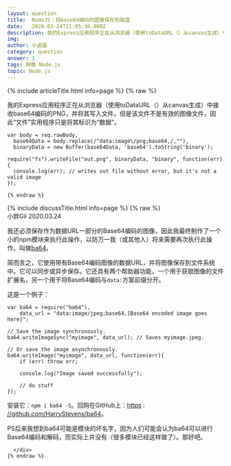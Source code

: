 ```yaml
---
layout: question
title:  NodeJS：将base64编码的图像保存到磁盘
date:   2020-03-24T11:05:36.000Z
description: 我的Express应用程序正在从浏览器（使用toDataURL（）从canvas生成）中接收base64编码的PNG，并将其写入文件。但是该文件不是有效的...
img: 
author: 小卤蛋
category: question
answer: 1
tags: 映像 Node.js
topic: Node.js
---
```

<div class="article-root">
  <div class="article">
    {% include articleTitle.html info=page %}
    {% raw %}
    <div class="article-content"><p><font style="vertical-align: inherit;"><font style="vertical-align: inherit;">我的Express应用程序正在从浏览器（使用toDataURL（）从canvas生成）中接收base64编码的PNG，并将其写入文件。</font><font style="vertical-align: inherit;">但是该文件不是有效的图像文件，因此“文件”实用程序只是将其标识为“数据”。</font></font></p>

<pre><code>var body = req.rawBody,<font></font>
  base64Data = body.replace(/^data:image\/png;base64,/,""),<font></font>
  binaryData = new Buffer(base64Data, 'base64').toString('binary');<font></font>
<font></font>
require("fs").writeFile("out.png", binaryData, "binary", function(err) {<font></font>
  console.log(err); // writes out file without error, but it's not a valid image<font></font>
});<font></font>
</code></pre></div>
    {% endraw %}
  </div>

  <div class="discuss-wrapper">
    {% include discussTitle.html info=page %}
    {% raw %}
    <div class="discuss-item">
        <div class="discuss-parent">
          <div class="discuss-meta">
            <span class="discuss-user">小胖Gil</span>
            <span class="discuss-time">2020.03.24</span>
          </div>
          <div class="discuss-comment"><p><font style="vertical-align: inherit;"><font style="vertical-align: inherit;">我还必须保存作为数据URL一部分的Base64编码的图像，因此我最终制作了一个小的npm模块来执行此操作，以防万一我（或其他人）将来需要再次执行此操作。</font><font style="vertical-align: inherit;">叫做</font></font><a href="https://www.npmjs.com/package/ba64" rel="noreferrer"><font style="vertical-align: inherit;"><font style="vertical-align: inherit;">ba64</font></font></a><font style="vertical-align: inherit;"><font style="vertical-align: inherit;">。</font></font></p>

<p><font style="vertical-align: inherit;"><font style="vertical-align: inherit;">简而言之，它使用带有Base64编码图像的数据URL，并将图像保存到文件系统中。</font><font style="vertical-align: inherit;">它可以同步或异步保存。</font><font style="vertical-align: inherit;">它还具有两个帮助器功能，一个用于获取图像的文件扩展名，另一个用于将Base64编码与</font></font><code>data:</code><font style="vertical-align: inherit;"><font style="vertical-align: inherit;">方案前缀</font><font style="vertical-align: inherit;">分开</font><font style="vertical-align: inherit;">。</font></font></p>

<p><font style="vertical-align: inherit;"><font style="vertical-align: inherit;">这是一个例子：</font></font></p>

<pre><code>var ba64 = require("ba64"),<font></font>
    data_url = "data:image/jpeg;base64,[Base64 encoded image goes here]";<font></font>
<font></font>
// Save the image synchronously.<font></font>
ba64.writeImageSync("myimage", data_url); // Saves myimage.jpeg.<font></font>
<font></font>
// Or save the image asynchronously.<font></font>
ba64.writeImage("myimage", data_url, function(err){<font></font>
    if (err) throw err;<font></font>
<font></font>
    console.log("Image saved successfully");<font></font>
<font></font>
    // do stuff<font></font>
});<font></font>
</code></pre>

<p><font style="vertical-align: inherit;"><font style="vertical-align: inherit;">安装它：</font></font><code>npm i ba64 -S</code><font style="vertical-align: inherit;"><font style="vertical-align: inherit;">。</font><font style="vertical-align: inherit;">回购在GitHub上：</font></font><a href="https://github.com/HarryStevens/ba64" rel="noreferrer"><font style="vertical-align: inherit;"><font style="vertical-align: inherit;">https</font></font></a><font style="vertical-align: inherit;"><font style="vertical-align: inherit;"> : </font><a href="https://github.com/HarryStevens/ba64" rel="noreferrer"><font style="vertical-align: inherit;">//github.com/HarryStevens/ba64</font></a><font style="vertical-align: inherit;">。</font></font></p>

<p><font style="vertical-align: inherit;"><font style="vertical-align: inherit;">PS后来我想到ba64可能是模块的坏名字，因为人们可能会认为ba64可以进行Base64编码和解码，而实际上并没有（很多模块已经这样做了）。</font><font style="vertical-align: inherit;">那好吧。</font></font></p></div>
        </div>
        
      </div>
    {% endraw %}
  </div>
<div>
